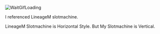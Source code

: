 ![WaitGifLoading](https://github.com/shlifedev/Simple-SlotMachine-Unity/blob/master/changeUSS.gif)

I referenced LineageM slotmachine. 

LineageM Slotmachine is Horizontal Style. 
But My Slotmachine is Vertical.
